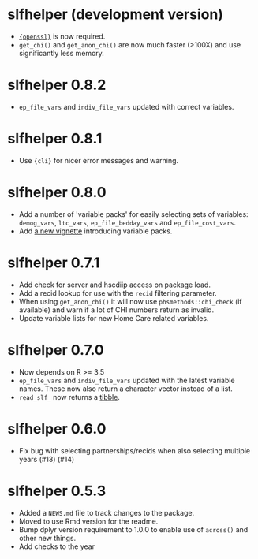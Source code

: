 # slfhelper (development version)

* [`{openssl}`](https://cran.r-project.org/web/packages/openssl/index.html) is now required.
* `get_chi()` and `get_anon_chi()` are now much faster (>100X) and use significantly less memory.


# slfhelper 0.8.2

* `ep_file_vars` and `indiv_file_vars` updated with correct variables. 

# slfhelper 0.8.1

* Use `{cli}` for nicer error messages and warning.

# slfhelper 0.8.0

* Add a number of 'variable packs' for easily selecting sets of variables: `demog_vars`, `ltc_vars`,  `ep_file_bedday_vars` and `ep_file_cost_vars`.
* Add [a new vignette](https://public-health-scotland.github.io/slfhelper/articles/variable-packs.html) introducing variable packs.

# slfhelper 0.7.1

* Add check for server and hscdiip access on package load.
* Add a recid lookup for use with the `recid` filtering parameter.
* When using `get_anon_chi()` it will now use `phsmethods::chi_check` (if available) and warn if a lot of CHI numbers return as invalid.
* Update variable lists for new Home Care related variables.

# slfhelper 0.7.0

* Now depends on R >= 3.5
* `ep_file_vars` and `indiv_file_vars` updated with the latest variable names. These now also return a character vector instead of a list.
* `read_slf_` now returns a [tibble](https://tibble.tidyverse.org/). 

# slfhelper 0.6.0

* Fix bug with selecting partnerships/recids when also selecting multiple years (#13) (#14)

# slfhelper 0.5.3

* Added a `NEWS.md` file to track changes to the package.
* Moved to use Rmd version for the readme.
* Bump dplyr version requirement to 1.0.0 to enable use of `across()` and other new things.
* Add checks to the year
